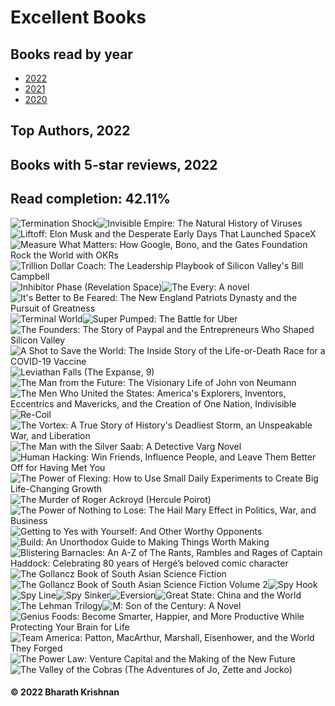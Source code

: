 # Excellent Books
## Books read by year
- [2022](books/2022.md)
- [2021](books/2021.md)
- [2020](books/2020.md)
## Top Authors, 2022
## Books with 5-star reviews, 2022
## Read completion: 42.11%
![Termination Shock](https://covers.openlibrary.org/b/isbn/9780063028050-M.jpg)![Invisible Empire: The Natural History of Viruses](http://books.google.com/books/content?id=k9SzzgEACAAJ&printsec=frontcover&img=1&zoom=5&source=gbs_api)![Liftoff: Elon Musk and the Desperate Early Days That Launched SpaceX](https://covers.openlibrary.org/b/isbn/9780062979971-M.jpg)![Measure What Matters: How Google, Bono, and the Gates Foundation Rock the World with OKRs](https://covers.openlibrary.org/b/isbn/9780525536222-M.jpg)![Trillion Dollar Coach: The Leadership Playbook of Silicon Valley's Bill Campbell](https://covers.openlibrary.org/b/isbn/9780062839268-M.jpg)![Inhibitor Phase (Revelation Space)](https://covers.openlibrary.org/b/isbn/9780316462761-M.jpg)![The Every: A novel](https://covers.openlibrary.org/b/isbn/9780593315347-M.jpg)![It's Better to Be Feared: The New England Patriots Dynasty and the Pursuit of Greatness](https://covers.openlibrary.org/b/isbn/9781631498237-M.jpg)![Terminal World](https://covers.openlibrary.org/b/isbn/9780441018666-M.jpg)![Super Pumped: The Battle for Uber](https://covers.openlibrary.org/b/isbn/978-0393652246-M.jpg)![The Founders: The Story of Paypal and the Entrepreneurs Who Shaped Silicon Valley](https://covers.openlibrary.org/b/isbn/978-1501197260-M.jpg)![A Shot to Save the World: The Inside Story of the Life-or-Death Race for a COVID-19 Vaccine](http://books.google.com/books/content?id=y_JEEAAAQBAJ&printsec=frontcover&img=1&zoom=5&edge=curl&source=gbs_api)![Leviathan Falls (The Expanse, 9)](https://covers.openlibrary.org/b/isbn/978-0316332910-M.jpg)![The Man from the Future: The Visionary Life of John von Neumann](http://books.google.com/books/content?id=lGmPEAAAQBAJ&printsec=frontcover&img=1&zoom=5&source=gbs_api)![The Men Who United the States: America's Explorers, Inventors, Eccentrics and Mavericks, and the Creation of One Nation, Indivisible](https://covers.openlibrary.org/b/isbn/978-0062079602-M.jpg)![Re-Coil](http://books.google.com/books/content?id=kPlOEAAAQBAJ&printsec=frontcover&img=1&zoom=5&source=gbs_api)![The Vortex: A True Story of History's Deadliest Storm, an Unspeakable War, and Liberation](https://covers.openlibrary.org/b/isbn/978-0062985415-M.jpg)![The Man with the Silver Saab: A Detective Varg Novel](https://covers.openlibrary.org/b/isbn/978-0593316108-M.jpg)![Human Hacking: Win Friends, Influence People, and Leave Them Better Off for Having Met You](http://books.google.com/books/content?id=Zoh5zQEACAAJ&printsec=frontcover&img=1&zoom=5&source=gbs_api)![The Power of Flexing: How to Use Small Daily Experiments to Create Big Life-Changing Growth](http://books.google.com/books/content?id=xgcszgEACAAJ&printsec=frontcover&img=1&zoom=5&source=gbs_api)![The Murder of Roger Ackroyd (Hercule Poirot)](https://covers.openlibrary.org/b/isbn/978-0593466360-M.jpg)![The Power of Nothing to Lose: The Hail Mary Effect in Politics, War, and Business](http://books.google.com/books/content?id=Zm4czgEACAAJ&printsec=frontcover&img=1&zoom=5&source=gbs_api)![Getting to Yes with Yourself: And Other Worthy Opponents](https://covers.openlibrary.org/b/isbn/978-0062363381-M.jpg)![Build: An Unorthodox Guide to Making Things Worth Making](http://books.google.com/books/content?id=wTiyzgEACAAJ&printsec=frontcover&img=1&zoom=5&source=gbs_api)![Blistering Barnacles: An A-Z of The Rants, Rambles and Rages of Captain Haddock: Celebrating 80 years of Hergé’s beloved comic character](http://books.google.com/books/content?id=uLNyzgEACAAJ&printsec=frontcover&img=1&zoom=5&source=gbs_api)![The Gollancz Book of South Asian Science Fiction](https://covers.openlibrary.org/b/isbn/978-9388322058-M.jpg)![The Gollancz Book of South Asian Science Fiction Volume 2](https://via.placeholder.com/128x202?text=The+Gollancz+Book+of+South+Asian+Science+Fiction+Volume+2)![Spy Hook](http://books.google.com/books/content?id=ffr-zQEACAAJ&printsec=frontcover&img=1&zoom=5&source=gbs_api)![Spy Line](http://books.google.com/books/content?id=vE7yzQEACAAJ&printsec=frontcover&img=1&zoom=5&source=gbs_api)![Spy Sinker](http://books.google.com/books/content?id=rY8QzgEACAAJ&printsec=frontcover&img=1&zoom=5&source=gbs_api)![Eversion](https://covers.openlibrary.org/b/isbn/978-0316462822-M.jpg)![Great State: China and the World](http://books.google.com/books/content?id=Of-lDwAAQBAJ&printsec=frontcover&img=1&zoom=5&edge=curl&source=gbs_api)![The Lehman Trilogy](https://covers.openlibrary.org/b/isbn/978-0062940445-M.jpg)![M: Son of the Century: A Novel](https://covers.openlibrary.org/b/isbn/978-0062956118-M.jpg)![Genius Foods: Become Smarter, Happier, and More Productive While Protecting Your Brain for Life](http://books.google.com/books/content?id=dB2VswEACAAJ&printsec=frontcover&img=1&zoom=5&source=gbs_api)![Team America: Patton, MacArthur, Marshall, Eisenhower, and the World They Forged](https://covers.openlibrary.org/b/isbn/978-0062883292-M.jpg)![The Power Law: Venture Capital and the Making of the New Future](https://covers.openlibrary.org/b/isbn/978-0525559993-M.jpg)![The Valley of the Cobras (The Adventures of Jo, Zette and Jocko)](https://via.placeholder.com/128x202?text=The+Valley+of+the+Cobras+(The+Adventures+of+Jo,+Zette+and+Jocko))
#### &copy; 2022 Bharath Krishnan